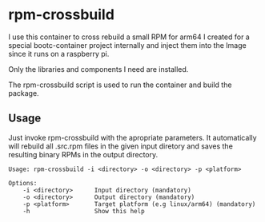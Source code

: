 # rpm-crossbuild

I use this container to cross rebuild a small RPM for arm64 I created for a
special bootc-container project internally and inject them into the Image
since it runs on a raspberry pi.

Only the libraries and components I need are installed.

The rpm-crossbuild script is used to run the container and build the package.

## Usage

Just invoke rpm-crossbuild with the apropriate parameters. It automatically will rebuild all .src.rpm files in the given input diretory and saves the resulting binary RPMs in the output directory.

```text
Usage: rpm-crossbuild -i <directory> -o <directory> -p <platform>

Options:
    -i <directory>      Input directory (mandatory)
    -o <directory>      Output directory (mandatory)
    -p <platform>       Target platform (e.g linux/arm64) (mandatory)
    -h                  Show this help
```

